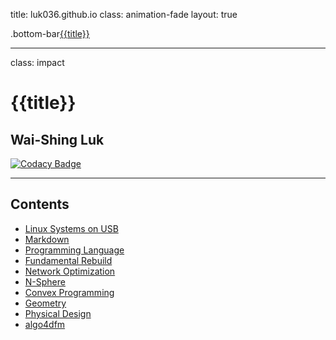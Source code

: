 title: luk036.github.io
class: animation-fade
layout: true

<!-- This slide will serve as the base layout for all your slides -->
.bottom-bar[{{title}}](#title)

---

class: impact

{{title}}
=========

Wai-Shing Luk
-------------

[![Codacy Badge](https://api.codacy.com/project/badge/Grade/8f6a673d3177482b9b1d7b77995f0844)](https://app.codacy.com/app/luk036/luk036.github.io?utm_source=github.com&utm_medium=referral&utm_content=luk036/luk036.github.io&utm_campaign=badger)

---

Contents
--------

-   [Linux Systems on USB](flows/index.html)
-   [Markdown](markdown/index.html)
-   [Programming Language](proglang/index.html)
-   [Fundamental Rebuild](fun/index.html)
-   [Network Optimization](netoptim/quickstart.html)
-   [N-Sphere](n-sphere/intro.pdf)
-   [Convex Programming](cvx/index.html)
-   [Geometry](projgeom/index.html)
-   [Physical Design](physdes/index.html)
-   [algo4dfm](algo4dfm/index.html)
